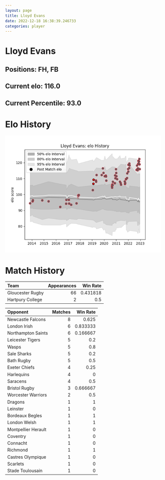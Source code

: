 ```yaml
---  
layout: page  
title: Lloyd Evans  
date: 2022-12-18 16:38:39.246733  
categories: player  
---
```

# Lloyd Evans

## Positions: FH, FB

## Current elo: 116.0

## Current Percentile: 93.0

# Elo History


![elo history](history_LloydEvans.png)
# Match History


| Team             |   Appearances |   Win Rate |
|:-----------------|--------------:|-----------:|
| Gloucester Rugby |            66 |   0.431818 |
| Hartpury College |             2 |   0.5      |

| Opponent            |   Matches |   Win Rate |
|:--------------------|----------:|-----------:|
| Newcastle Falcons   |         8 |   0.625    |
| London Irish        |         6 |   0.833333 |
| Northampton Saints  |         6 |   0.166667 |
| Leicester Tigers    |         5 |   0.2      |
| Wasps               |         5 |   0.8      |
| Sale Sharks         |         5 |   0.2      |
| Bath Rugby          |         5 |   0.5      |
| Exeter Chiefs       |         4 |   0.25     |
| Harlequins          |         4 |   0        |
| Saracens            |         4 |   0.5      |
| Bristol Rugby       |         3 |   0.666667 |
| Worcester Warriors  |         2 |   0.5      |
| Dragons             |         1 |   1        |
| Leinster            |         1 |   0        |
| Bordeaux Begles     |         1 |   1        |
| London Welsh        |         1 |   1        |
| Montpellier Herault |         1 |   0        |
| Coventry            |         1 |   0        |
| Connacht            |         1 |   0        |
| Richmond            |         1 |   1        |
| Castres Olympique   |         1 |   0        |
| Scarlets            |         1 |   0        |
| Stade Toulousain    |         1 |   0        |